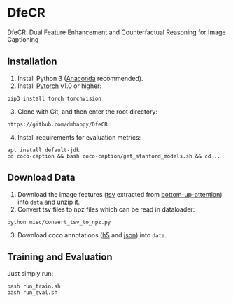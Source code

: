 # DfeCR
DfeCR: Dual Feature Enhancement and Counterfactual Reasoning for Image Captioning
## Installation
1. Install Python 3 ([Anaconda](https://www.anaconda.com/distribution/) recommended).
2. Install [Pytorch](https://pytorch.org/) v1.0 or higher:
```
pip3 install torch torchvision
```
3. Clone with Git, and then enter the root directory:
```
https://github.com/dmhappy/DfeCR
```
4. Install requirements for evaluation metrics:
```
apt install default-jdk
cd coco-caption && bash coco-caption/get_stanford_models.sh && cd ..
```

## Download Data
1. Download the image features ([tsv](https://imagecaption.blob.core.windows.net/imagecaption/trainval_36.zip) extracted from [bottom-up-attention](https://github.com/peteanderson80/bottom-up-attention)) into ```data``` and unzip it.
2. Convert tsv files to npz files which can be read in dataloader:
```
python misc/convert_tsv_to_npz.py
```
3. Download coco annotations ([h5](https://drive.google.com/open?id=1XzKig7BvPISCb818_qMVIjyB_Al3Afov) and [json](https://drive.google.com/open?id=1QJ4VtgzrKMXdRUQ5wjWe0tZiXO0-5sNj)) into ```data```.

## Training and Evaluation
Just simply run:
```
bash run_train.sh
bash run_eval.sh
```


